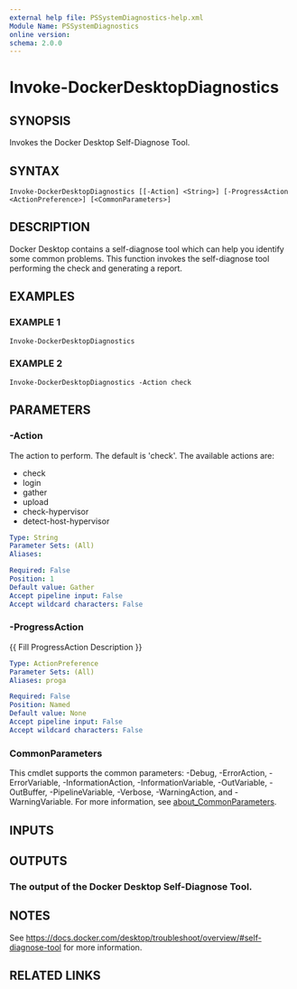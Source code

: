 ```yaml
---
external help file: PSSystemDiagnostics-help.xml
Module Name: PSSystemDiagnostics
online version:
schema: 2.0.0
---
```


# Invoke-DockerDesktopDiagnostics

## SYNOPSIS
Invokes the Docker Desktop Self-Diagnose Tool.

## SYNTAX

```
Invoke-DockerDesktopDiagnostics [[-Action] <String>] [-ProgressAction <ActionPreference>] [<CommonParameters>]
```

## DESCRIPTION
Docker Desktop contains a self-diagnose tool which can help you identify some common problems.
This function invokes the self-diagnose tool performing the check and generating a report.

## EXAMPLES

### EXAMPLE 1
```
Invoke-DockerDesktopDiagnostics
```

### EXAMPLE 2
```
Invoke-DockerDesktopDiagnostics -Action check
```

## PARAMETERS

### -Action
The action to perform.
The default is 'check'.
The available actions are:
- check
- login
- gather
- upload
- check-hypervisor
- detect-host-hypervisor

```yaml
Type: String
Parameter Sets: (All)
Aliases:

Required: False
Position: 1
Default value: Gather
Accept pipeline input: False
Accept wildcard characters: False
```

### -ProgressAction
{{ Fill ProgressAction Description }}

```yaml
Type: ActionPreference
Parameter Sets: (All)
Aliases: proga

Required: False
Position: Named
Default value: None
Accept pipeline input: False
Accept wildcard characters: False
```

### CommonParameters
This cmdlet supports the common parameters: -Debug, -ErrorAction, -ErrorVariable, -InformationAction, -InformationVariable, -OutVariable, -OutBuffer, -PipelineVariable, -Verbose, -WarningAction, and -WarningVariable. For more information, see [about_CommonParameters](http://go.microsoft.com/fwlink/?LinkID=113216).

## INPUTS

## OUTPUTS

### The output of the Docker Desktop Self-Diagnose Tool.
## NOTES
See https://docs.docker.com/desktop/troubleshoot/overview/#self-diagnose-tool for more information.

## RELATED LINKS
